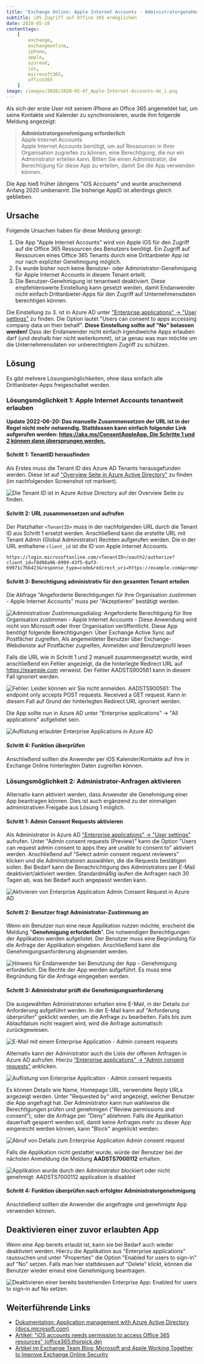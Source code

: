 ```yaml
---
title: "Exchange Online: Apple Internet Accounts - Administratorgenehmigung erforderlich"
subtitle: iOS Zugriff auf Office 365 ermöglichen
date: 2020-05-10
contenttags:
    [
        exchange,
        exchangeonline,
        iphone,
        apple,
        azuread,
        ios,
        microsoft365,
        office365
    ]
image: /images/2020/2020-05-07_Apple-Internet-Accounts-de_1.png
---
```


Als sich der erste User mit seinem iPhone an Office 365 angemeldet hat, um seine Kontakte und Kalender zu synchronisieren, wurde ihm folgende Meldung angezeigt:

> **Administratorgenehmigung erforderlich**  
> Apple Internet Accounts  
> Apple Internet Accounts benötigt, um auf Ressourcen in Ihrer Organisation zugreifen zu können, eine Berechtigung, die nur ein Administrator erteilen kann. Bitten Sie einen Administrator, die Berechtigung für diese App zu erteilen, damit Sie die App verwenden können.

Die App hieß früher übrigens "iOS Accounts" und wurde anscheinend Anfang 2020 umbenannt. Die bisherige AppID ist allerdings gleich geblieben.

## Ursache

Folgende Ursachen haben für diese Meldung gesorgt:

1. Die App "Apple Internet Accounts" wird von Apple iOS für den Zugriff auf die Office 365 Ressourcen des Benutzers benötigt. Ein Zugriff auf Ressourcen eines Office 365 Tenants durch eine Drittanbieter App ist nur nach expliziter Genehmigung möglich.
2. Es wurde bisher noch keine Benutzer- oder Administrator-Genehmigung für Apple Internet Accounts in diesem Tenant erteilt.
3. Die Benutzer-Genehmigung ist tenantweit deaktiviert. Diese empfehlenswerte Einstellung kann gesetzt werden, damit Endanwender nicht einfach Drittanbieter-Apps für den Zugriff auf Unternehmensdaten berechtigen können.

Die Einstellung zu 3. ist in Azure AD unter ["Enterprise applications" -> "User settings"](https://portal.azure.com/#blade/Microsoft_AAD_IAM/StartboardApplicationsMenuBlade/UserSettings/menuId/) zu finden. Die Option lautet "Users can consent to apps accessing company data on their behalf". **Diese Einstellung sollte auf "No" belassen werden!** Dass der Endanwender nicht einfach irgendwelche Apps erlauben darf (und deshalb hier nicht weiterkommt), ist ja genau was man möchte um die Unternehmensdaten vor unberechtigtem Zugriff zu schützen.

## Lösung

Es gibt mehrere Lösungsmöglichkeiten, ohne dass einfach alle Drittanbieter-Apps freigeschaltet werden.

### Lösungsmöglichkeit 1: Apple Internet Accounts tenantweit erlauben

**Update 2022-06-20: Das manuelle Zusammensetzen der URL ist in der Regel nicht mehr notwendig. Stattdessen kann einfach folgender Link aufgerufen werden: [https://aka.ms/ConsentAppleApp. Die Schritte 1 und 2 können dann übersprungen werden.](https://aka.ms/ConsentAppleApp)**

#### Schritt 1: TenantID herausfinden

Als Erstes muss die Tenant ID des Azure AD Tenants herausgefunden werden. Diese ist auf ["Overview Seite in Azure Active Directory"](https://portal.azure.com/#blade/Microsoft_AAD_IAM/ActiveDirectoryMenuBlade/Overview) zu finden (im nachfolgenden Screenshot rot markiert).

![Die Tenant ID ist in Azure Active Directory auf der Overview Seite zu finden.](/images/2020/2020-05-07_AzureAD_TenantID.png "Die Tenant ID ist in Azure Active Directory auf der Overview Seite zu finden.")

#### Schritt 2: URL zusammensetzen und aufrufen

Der Platzhalter `<TenantID>` muss in der nachfolgenden URL durch die Tenant ID aus Schritt 1 ersetzt werden. Anschließend kann die erstellte URL mit Tenant Admin (Global Administrator) Rechten aufgerufen werden. Die in der URL enthaltene `client_id` ist die ID von Apple Internet Accounts.

```plaintext
https://login.microsoftonline.com/<TenantID>/oauth2/authorize?client_id=f8d98a96-0999-43f5-8af3-69971c7bb423&response_type=code&redirect_uri=https://example.com&prompt=admin_consent
```

#### Schritt 3: Berechtigung administrativ für den gesamten Tenant erteilen

Die Abfrage "Angeforderte Berechtigungen für Ihre Organisation zustimmen - Apple Internet Accounts" muss per "Akzeptieren" bestätigt werden.

![Administrativer Zustimmungsdialog: Angeforderte Berechtigung für Ihre Organisation zustimmen - Apple Internet Accounts - Diese Anwendung wird nicht von Microsoft oder Ihrer Organisation veröffentlicht. Diese App benötigt folgende Berechtigungen: Über Exchange Active Sync auf Postfächer zugreifen, Als angemeldeter Benutzer über Exchange-Webdienste auf Postfächer zugreifen, Anmelden und Benutzerprofil lesen](/images/2020/2020-05-07_Apple-Internet-Accounts-de_2.png "Administrativer Zustimmungsdialog für Apple Internet Accounts in Microsoft 365")

Falls die URL wie in Schritt 1 und 2 manuell zusammengesetzt wurde, wird anschließend ein Fehler angezeigt, da die hinterlegte Redirect URL auf <https://example.com> verweist. Der Fehler AADSTS900561 kann in diesem Fall ignoriert werden.

![Fehler: Leider können wir Sie nicht anmelden. AADSTS900561: The endpoint only accepts POST requests. Received a GET request. Kann in diesem Fall auf Grund der hinterlegten Redirect URL ignoriert werden.](/images/2020/2020-05-07_Apple-Internet-Accounts-de_3.png "Fehler AADSTS900561: Kann in diesem Fall auf Grund der hinterlegten Redirect URL ignoriert werden.")

Die App sollte nun in Azure AD unter "Enterprise applications" -> "All applications" aufgelistet sein.

![Auflistung erlaubter Enterprise Applications in Azure AD](/images/2020/2020-05-07_AzureAD_enterpriseapplicationslist.png "Auflistung erlaubter Enterprise Applications in Azure AD")

#### Schritt 4: Funktion überprüfen

Anschließend sollten die Anwender per iOS Kalender/Kontakte auf ihre in Exchange Online hinterlegten Daten zugreifen können.

### Lösungsmöglichkeit 2: Administrator-Anfragen aktivieren

Alternativ kann aktiviert werden, dass Anwender die Genehmigung einer App beantragen können. Dies ist auch ergänzend zu der einmaligen administrativen Freigabe aus Lösung 1 möglich.

#### Schritt 1: Admin Consent Requests aktivieren

Als Administrator in Azure AD ["Enterprise applications" -> "User settings"](https://portal.azure.com/#blade/Microsoft_AAD_IAM/StartboardApplicationsMenuBlade/UserSettings/menuId/) aufrufen. Unter "Admin consent requests (Preview)" kann die Option "Users can request admin consent to apps they are unable to consent to" aktiviert werden. Anschließend auf "Select admin consent request reviewers" klicken und die Administratoren auswählen, die die Requests bestätigen sollen. Bei Bedarf kann die Benachrichtigung des Administrators per E-Mail deaktiviert/aktiviert werden. Standardmäßig laufen die Anfragen nach 30 Tagen ab, was bei Bedarf auch angepasst werden kann.

![Aktivieren von Enterprise Application Admin Consent Request in Azure AD](/images/2020/2020-05-07_EnterpriseApplication_AdminConsentRequest.png "Aktivieren von Enterprise Application Admin Consent Request in Azure AD")

#### Schritt 2: Benutzer fragt Administrator-Zustimmung an

Wenn ein Benutzer nun eine neue Applikation nutzen möchte, erscheint die Meldung "**Genehmigung erforderlich**". Die notwendigen Berechtigungen der Applikation werden aufgelistet. Der Benutzer muss eine Begründung für die Anfrage der Applikation eingeben. Anschließend kann die Genehmigungsanforderung abgesendet werden.

![Hinweis für Endanwender bei Benutzung der App - Genehmigung erforderlich. Die Rechte der App werden aufgeführt. Es muss eine Begründung für die Anfrage eingegeben werden.](/images/2020/2020-05-07_RequestAdminConsent_as_enduser.png "Hinweis für Endanwender bei Benutzung der App - Genehmigung erforderlich. Die Rechte der App werden aufgeführt. Es muss eine Begründung für die Anfrage eingegeben werden.")

#### Schritt 3: Administrator prüft die Genehmigungsanforderung

Die ausgewählten Administratoren erhalten eine E-Mail, in der Details zur Anforderung aufgeführt werden. In der E-Mail kann auf "Anforderung überprüfen" geklickt werden, um die Anfrage zu bearbeiten. Falls bis zum Ablaufdatum nicht reagiert wird, wird die Anfrage automatisch zurückgewiesen.

![E-Mail mit einem Enterprise Application - Admin consent requests](/images/2020/2020-05-07_EnterpriseApplication_AdminConsentRequest_by_mail.png "E-Mail mit einem Enterprise Application - Admin consent requests")

Alternativ kann der Administrator auch die Liste der offenen Anfragen in Azure AD aufrufen. Hierzu ["Enterprise applications" -> "Admin consent requests"](https://portal.azure.com/#blade/Microsoft_AAD_IAM/StartboardApplicationsMenuBlade/AccessRequests/menuId/) anklicken.

![Auflistung von Enterprise Application - Admin consent requests](/images/2020/2020-05-07_EnterpriseApplications_userreqeustlist.png "Auflistung von Enterprise Application - Admin consent requests")

Es können Details wie Name, Homepage URL, verwendete Reply URLs angezeigt werden. Unter "Requested by" wird angezeigt, welcher Benutzer die App angefragt hat. Der Administrator kann nun wahlweise die Berechtigungen prüfen und genehmigen ("Review permissions and consent"), oder die Anfrage per "Deny" ablehnen. Falls die Applikation dauerhaft gesperrt werden soll, damit keine Anfragen mehr zu dieser App eingereicht werden können, kann "Block" angeklickt werden.

![Abruf von Details zum Enterprise Application Admin consent request](/images/2020/2020-05-07_EnterpriseApplication_AdminConsent_Actions_and_infos.png "Abruf von Details zum Enterprise Application Admin consent request")

Falls die Applikation nicht gestattet wurde, würde der Benutzer bei der nächsten Anmeldung die Meldung **AADSTS7000112** erhalten.

![Applikation wurde durch den Administrator blockiert oder nicht genehmigt: AADSTS7000112 application is disabled](/images/2020/2020-05-07_AADSTS7000112_application_disabled.png "Applikation wurde durch den Administrator blockiert oder nicht genehmigt: AADSTS7000112 application is disabled")

#### Schritt 4: Funktion überprüfen nach erfolgter Administratorgenehmigung

Anschließend sollten die Anwender die angefragte und genehmigte App verwenden können.

## Deaktivieren einer zuvor erlaubten App

Wenn eine App bereits erlaubt ist, kann sie bei Bedarf auch wieder deaktiviert werden. Hierzu die Applikation aus "Enterprise applications" raussuchen und unter "Properties" die Option "Enabled for users to sign-in" auf "No" setzen. Falls man hier stattdessen auf "Delete" klickt, können die Benutzer wieder erneut eine Genehmigung beantragen.

![Deaktivieren einer bereits bestehenden Enterprise App: Enabled for users to sign-in auf No setzen.](/images/2020/2020-05-07_Disable_existing_enterpriseapp.png "Deaktivieren einer bereits bestehenden Enterprise App: Enabled for users to sign-in auf No setzen.")

## Weiterführende Links

-   [Dokumentation: Application management with Azure Active Directory (docs.microsoft.com)](https://docs.microsoft.com/en-us/azure/active-directory/manage-apps/what-is-application-management)
-   [Artikel: "iOS accounts needs permission to access Office 365 resources" (office365.thorpick.de)](https://office365.thorpick.de/ios-accounts-needs-permission-to-access-office-365-resources)
-   [Artikel im Exchange Team Blog: Microsoft and Apple Working Together to Improve Exchange Online Security](https://techcommunity.microsoft.com/t5/exchange-team-blog/microsoft-and-apple-working-together-to-improve-exchange-online/ba-p/3513846)
